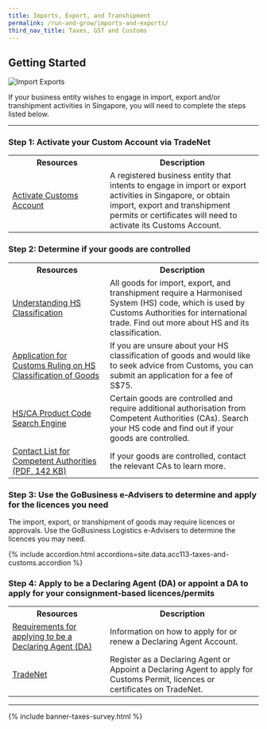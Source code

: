 ```yaml
---
title: Imports, Export, and Transhipment
permalink: /run-and-grow/imports-and-exports/
third_nav_title: Taxes, GST and Customs
---
```


## Getting Started

![Import Exports](/images/grow/RunandGrow_ImportExport.jpg)

If your business entity wishes to engage in import, export and/or transhipment activities in Singapore, you will need to complete the steps listed below.

---

<h3>Step 1: Activate your Custom Account via TradeNet</h3>

<table>
    <tr>
    <th style='width: 39%;'><b>Resources</b></th>
    <th style='width: auto;'><b>Description</b></th>
    </tr>
    <tr>
    <td><a href='https://www.customs.gov.sg/businesses/new-traders-and-registration-services/registration-services/activate-customs-account/' target='_blank'>Activate Customs Account</a></td>
    <td>A registered business entity that intents to engage in import or export activities in Singapore, or obtain import, export and transhipment permits or certificates will need to activate its Customs Account.
    </td>
    </tr>
</table>

<h3>Step 2: Determine if your goods are controlled</h3>

<table>
    <tr>
    <th style='width: 39%;'><b>Resources</b></th>
    <th style='width: auto;'><b>Description</b></th>
    </tr>
    <tr>
    <td><a href='https://www.customs.gov.sg/businesses/harmonised-system-classification-of-goods/understanding-hs-classification/' target='_blank'>Understanding HS Classification</a></td>
    <td>All goods for import, export, and transhipment require a Harmonised System (HS) code, which is used by Customs Authorities for international trade. Find out more about HS and its classification.
    </td>
    </tr>
    <tr>
    <td><a href='https://form.gov.sg/5cac414bd5e3800010c7ac68' target='_blank'>Application for Customs Ruling on HS Classification of Goods</a></td>
    <td>If you are unsure about your HS classification of goods and would like to seek advice from Customs, you can submit an application for a fee of S$75.
    </td>
    </tr>
    <tr>
    <td><a href='https://www.tradenet.gov.sg/tradenet/portlets/search/searchHSCA/searchInitHSCA.do' target='_blank'>HS/CA Product Code Search Engine</a></td>
    <td>Certain goods are controlled and require additional authorisation from Competent Authorities (CAs). Search your HS code and find out if your goods are controlled.
    </td>
    </tr>
    <tr>
    <td><a href='https://www.customs.gov.sg/files/businesses/PSB/TN%20Team/annex-e-ca-helpdesk-list.pdf' target='_blank'>Contact List for Competent Authorities (PDF, 142 KB)</a></td>
    <td>If your goods are controlled, contact the relevant CAs to learn more.
    </td>
    </tr>
</table>

<h3>Step 3: Use the GoBusiness e-Advisers to determine and apply for the licences you need</h3>

The import, export, or transhipment of goods may require licences or approvals. Use the GoBusiness Logistics e-Advisers to determine the licences you may need.

{% include accordion.html accordions=site.data.acc113-taxes-and-customs.accordion %}

<h3>Step 4: Apply to be a Declaring Agent (DA) or appoint a DA to apply for your consignment-based licences/permits</h3>

<table>
    <tr>
    <th style='width: 39%;'><b>Resources</b></th>
    <th style='width: auto;'><b>Description</b></th>
    </tr>
    <tr>
    <td><a href='https://www.customs.gov.sg/businesses/new-traders-and-registration-services/registration-services/apply-update-renew-terminate-declaring-agent-account-and-declarant/declaring-agent-account/' target='_blank'>Requirements for applying to be a Declaring Agent (DA)</a></td>
    <td>Information on how to apply for or renew a Declaring Agent Account.
    </td>
    </tr>
    <tr>
    <td><a href='https://www.tradenet.gov.sg/tradenet/login.jsp' target='_blank'>TradeNet</a></td>
    <td>Register as a Declaring Agent or Appoint a Declaring Agent to apply for Customs Permit, licences or certificates on TradeNet.
    </td>
    </tr>
</table>

---

{% include banner-taxes-survey.html %}

<script src="/jquery/jquery.min.js"></script>
<script src="/jquery/bp-menu-new-tab.js"></script>
